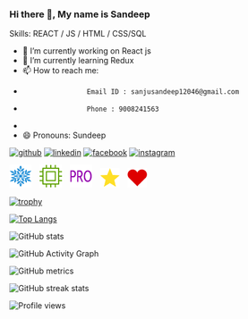 ### Hi there 👋, My name is Sandeep

Skills:  REACT / JS / HTML / CSS/SQL

- 🔭 I’m currently working on React js 
- 🌱 I’m currently learning Redux 
- 📫 How to reach me: 
-                     Email ID : sanjusandeep12046@gmail.com 
-                     Phone : 9008241563
-                     
- 😄 Pronouns: Sundeep 


[<img src='https://cdn.jsdelivr.net/npm/simple-icons@3.0.1/icons/github.svg' alt='github' height='40'>](https://github.com/Sandeep12046)  [<img src='https://cdn.jsdelivr.net/npm/simple-icons@3.0.1/icons/linkedin.svg' alt='linkedin' height='40'>](https://www.linkedin.com/in/https://www.linkedin.com/in/sandeep-n-33b1ab138/)  [<img src='https://cdn.jsdelivr.net/npm/simple-icons@3.0.1/icons/facebook.svg' alt='facebook' height='40'>](https://www.facebook.com/https://www.facebook.com/san.deep.758737)  [<img src='https://cdn.jsdelivr.net/npm/simple-icons@3.0.1/icons/instagram.svg' alt='instagram' height='40'>](https://www.instagram.com/http://Instagram.com/mr.sanju_sandeep/)  

<a href='https://archiveprogram.github.com/'><img src='https://raw.githubusercontent.com/acervenky/animated-github-badges/master/assets/acbadge.gif' width='40' height='40'></a> <a href='https://docs.github.com/en/developers'><img src='https://raw.githubusercontent.com/acervenky/animated-github-badges/master/assets/devbadge.gif' width='40' height='40'></a> <a href='https://github.com/pricing'><img src='https://raw.githubusercontent.com/acervenky/animated-github-badges/master/assets/pro.gif' width='40' height='40'></a> <a href='https://stars.github.com/'><img src='https://raw.githubusercontent.com/acervenky/animated-github-badges/master/assets/starbadge.gif' width='35' height='35'></a> <a href='https://docs.github.com/en/github/supporting-the-open-source-community-with-github-sponsors'><img src='https://raw.githubusercontent.com/acervenky/animated-github-badges/master/assets/sponsorbadge.gif' width='35' height='35'></a> 

[![trophy](https://github-profile-trophy.vercel.app/?username=Sandeep12046)](https://github.com/ryo-ma/github-profile-trophy)

[![Top Langs](https://github-readme-stats.vercel.app/api/top-langs/?username=Sandeep12046)](https://github.com/anuraghazra/github-readme-stats)

![GitHub stats](https://github-readme-stats.vercel.app/api?username=Sandeep12046&show_icons=true&count_private=true)  

![GitHub Activity Graph](https://activity-graph.herokuapp.com/graph?username=Sandeep12046)  

![GitHub metrics](https://metrics.lecoq.io/Sandeep12046)  

![GitHub streak stats](https://github-readme-streak-stats.herokuapp.com/?user=Sandeep12046)  

![Profile views](https://gpvc.arturio.dev/Sandeep12046)
